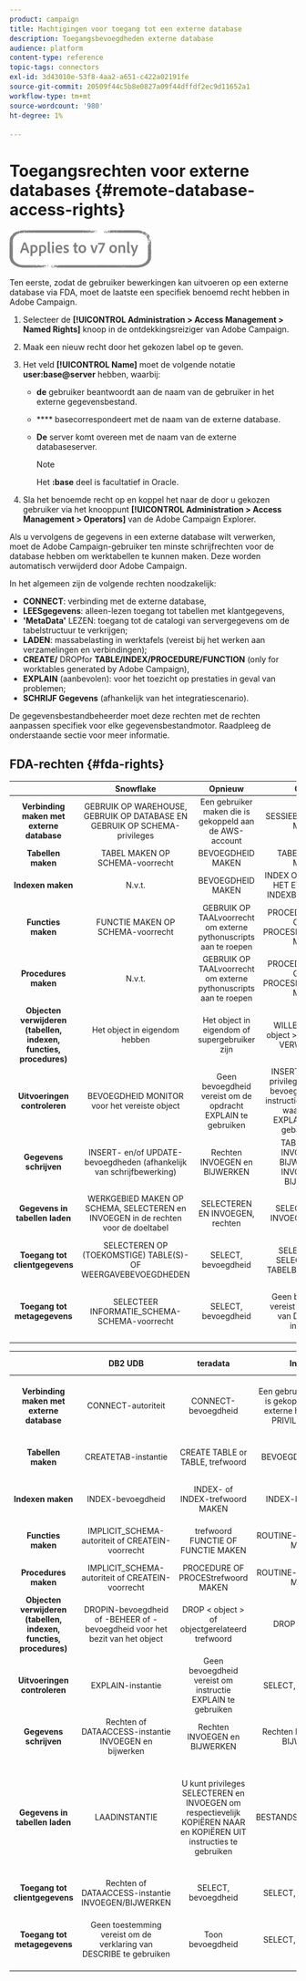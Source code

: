 ```yaml
---
product: campaign
title: Machtigingen voor toegang tot een externe database
description: Toegangsbevoegdheden externe database
audience: platform
content-type: reference
topic-tags: connectors
exl-id: 3d43010e-53f8-4aa2-a651-c422a02191fe
source-git-commit: 20509f44c5b8e0827a09f44dffdf2ec9d11652a1
workflow-type: tm+mt
source-wordcount: '980'
ht-degree: 1%

---
```


# Toegangsrechten voor externe databases {#remote-database-access-rights}

![](../../assets/v7-only.svg)

Ten eerste, zodat de gebruiker bewerkingen kan uitvoeren op een externe database via FDA, moet de laatste een specifiek benoemd recht hebben in Adobe Campaign.

1. Selecteer de **[!UICONTROL Administration > Access Management > Named Rights]** knoop in de ontdekkingsreiziger van Adobe Campaign.
1. Maak een nieuw recht door het gekozen label op te geven.
1. Het veld **[!UICONTROL Name]** moet de volgende notatie **user:base@server** hebben, waarbij:

   * **de** gebruiker beantwoordt aan de naam van de gebruiker in het externe gegevensbestand.
   * **** basecorrespondeert met de naam van de externe database.
   * **De** server komt overeen met de naam van de externe databaseserver.

      >[!NOTE]
      >
      >Het **:base** deel is facultatief in Oracle.

1. Sla het benoemde recht op en koppel het naar de door u gekozen gebruiker via het knooppunt **[!UICONTROL Administration > Access Management > Operators]** van de Adobe Campaign Explorer.

Als u vervolgens de gegevens in een externe database wilt verwerken, moet de Adobe Campaign-gebruiker ten minste schrijfrechten voor de database hebben om werktabellen te kunnen maken. Deze worden automatisch verwijderd door Adobe Campaign.

In het algemeen zijn de volgende rechten noodzakelijk:

* **CONNECT**: verbinding met de externe database,
* **LEESgegevens**: alleen-lezen toegang tot tabellen met klantgegevens,
* **&#39;MetaData&#39;** LEZEN: toegang tot de catalogi van servergegevens om de tabelstructuur te verkrijgen;
* **LADEN**: massabelasting in werktafels (vereist bij het werken aan verzamelingen en verbindingen);
* **CREATE/** DROPfor  **TABLE/INDEX/PROCEDURE/FUNCTION**  (only for worktables generated by Adobe Campaign),
* **EXPLAIN**  (aanbevolen): voor het toezicht op prestaties in geval van problemen;
* **SCHRIJF Gegevens**  (afhankelijk van het integratiescenario).

De gegevensbestandbeheerder moet deze rechten met de rechten aanpassen specifiek voor elke gegevensbestandmotor. Raadpleeg de onderstaande sectie voor meer informatie.

## FDA-rechten {#fda-rights}

|   | Snowflake | Opnieuw | Oracle | SQLServer | PostgreSQL | MySQL |
|:-:|:-:|:-:|:-:|:-:|:-:|:-:|
| **Verbinding maken met externe database** | GEBRUIK OP WAREHOUSE, GEBRUIK OP DATABASE EN GEBRUIK OP SCHEMA-privileges | Een gebruiker maken die is gekoppeld aan de AWS-account | SESSIEBEVOEGDHEID MAKEN | machtiging CONNECT | CONNECT-bevoegdheid | Een gebruiker maken die is gekoppeld aan een externe host die ALLE PRIVILEGES heeft |
| **Tabellen maken** | TABEL MAKEN OP SCHEMA-voorrecht | BEVOEGDHEID MAKEN | TABELvoorrecht MAKEN | TABEL MAKEN, machtiging | BEVOEGDHEID MAKEN | BEVOEGDHEID MAKEN |
| **Indexen maken** | N.v.t. | BEVOEGDHEID MAKEN | INDEX OF CREEER OM HET EVEN WELKE INDEXBEVOEGDHEID | ALTER-machtiging | BEVOEGDHEID MAKEN | INDEX-bevoegdheid |
| **Functies maken** | FUNCTIE MAKEN OP SCHEMA-voorrecht | GEBRUIK OP TAALvoorrecht om externe pythonuscripts aan te roepen | PROCEDURE MAKEN OF EEN PROCESBEVOEGDHEID MAKEN | FUNCTIE MAKEN, machtiging | GEBRUIKSRECHT | ROUTINE-bevoegdheden MAKEN |
| **Procedures maken** | N.v.t. | GEBRUIK OP TAALvoorrecht om externe pythonuscripts aan te roepen | PROCEDURE MAKEN OF EEN PROCESBEVOEGDHEID MAKEN | TOESTEMMING VOOR PROCEDURE MAKEN | USAGE-bevoegdheid (procedures zijn functies) | ROUTINE-bevoegdheden MAKEN |
| **Objecten verwijderen (tabellen, indexen, functies, procedures)** | Het object in eigendom hebben | Het object in eigendom of supergebruiker zijn | WILLEKEURIGE &lt;-object > bevoegdheid VERWIJDEREN | ALTER-machtiging | Tabel: eigenaar van de tabelindex: het bezit van de indexfunctie: de functie bezitten | DROP-voorrecht |
| **Uitvoeringen controleren** | BEVOEGDHEID MONITOR voor het vereiste object | Geen bevoegdheid vereist om de opdracht EXPLAIN te gebruiken | INSERT en SELECT privilege en vereiste bevoegdheid om de instructie uit te voeren waarvoor het EXPLAIN-PLAN is gebaseerd op | SHOWPLAN-machtiging | Geen bevoegdheid vereist om instructie EXPLAIN te gebruiken | SELECT, bevoegdheid |
| **Gegevens schrijven** | INSERT- en/of UPDATE-bevoegdheden (afhankelijk van schrijfbewerking) | Rechten INVOEGEN en BIJWERKEN | TABELrechten INVOEGEN en BIJWERKEN of INVOEGEN en BIJWERKEN | Machtigingen INVOEGEN en BIJWERKEN | Rechten INVOEGEN en BIJWERKEN | Rechten INVOEGEN en BIJWERKEN |
| **Gegevens in tabellen laden** | WERKGEBIED MAKEN OP SCHEMA, SELECTEREN en INVOEGEN in de rechten voor de doeltabel | SELECTEREN EN INVOEGEN, rechten | SELECTEREN EN INVOEGEN, rechten | BULKBEWERKINGEN INVOEGEN, BEHEREN en TABELmachtigingen WIJZIGEN | SELECTEREN EN INVOEGEN, rechten | BESTANDSBEVOEGDHEID |
| **Toegang tot clientgegevens** | SELECTEREN OP (TOEKOMSTIGE) TABLE(S)- OF WEERGAVEBEVOEGDHEDEN | SELECT, bevoegdheid | SELECTEER OF SELECTEER EEN TABELBEVOEGDHEID | machtiging SELECTEREN | SELECT, bevoegdheid | SELECT, bevoegdheid |
| **Toegang tot metagegevens** | SELECTEER INFORMATIE_SCHEMA-SCHEMA-voorrecht | SELECT, bevoegdheid | Geen bevoegdheid vereist voor gebruik van DESCRIBE-instructie | machtiging DEFINITIE WEERGEVEN | Geen bevoegdheid vereist voor het gebruik van de opdracht &quot;\d table&quot; | SELECT, bevoegdheid |

|   | DB2 UDB | teradata | InfiniDB | sybase IQ/Sybase ASE | Netezza | AsterData |
|:-:|:-:|:-:|:-:|:-:|:-:|:-:|
| **Verbinding maken met externe database** | CONNECT-autoriteit | CONNECT-bevoegdheid | Een gebruiker maken die is gekoppeld aan een externe host die ALLE PRIVILEGES heeft | Geen toestemming vereist om de instructie CONNECT te gebruiken | Geen bevoegdheid vereist | CONNECT-bevoegdheid |
| **Tabellen maken** | CREATETAB-instantie | CREATE TABLE or TABLE, trefwoord | BEVOEGDHEID MAKEN | RESOURCE Authority en CREATE permission | TABLE-bevoegdheid | BEVOEGDHEID MAKEN |
| **Indexen maken** | INDEX-bevoegdheid | INDEX- of INDEX-trefwoord MAKEN | INDEX-bevoegdheid | RESOURCE Authority en CREATE permission | INDEX-bevoegdheid | BEVOEGDHEID MAKEN |
| **Functies maken** | IMPLICIT_SCHEMA-autoriteit of CREATEIN-voorrecht | trefwoord FUNCTIE OF FUNCTIE MAKEN | ROUTINE-bevoegdheden MAKEN | RESOURCE-instantie of DBA-instantie voor Java-functies | FUNCTIE, voorrecht | FUNCTIE-bevoegdheden MAKEN |
| **Procedures maken** | IMPLICIT_SCHEMA-autoriteit of CREATEIN-voorrecht | PROCEDURE OF PROCEStrefwoord MAKEN | ROUTINE-bevoegdheden MAKEN | BRONNEN | PROCESBEVOEGDHEID | FUNCTIE-bevoegdheden MAKEN |
| **Objecten verwijderen (tabellen, indexen, functies, procedures)** | DROPIN-bevoegdheid of -BEHEER of -bevoegdheid voor het bezit van het object | DROP &lt; object > of objectgerelateerd trefwoord | DROP-voorrecht | Eigenaar van het object of de DBA-instantie | DROP-voorrecht | Het object in eigendom hebben |
| **Uitvoeringen controleren** | EXPLAIN-instantie | Geen bevoegdheid vereist om instructie EXPLAIN te gebruiken | SELECT, bevoegdheid | Alleen een systeembeheerder kan sp_showplan uitvoeren | Geen bevoegdheid vereist om instructie EXPLAIN te gebruiken | Geen bevoegdheid vereist om instructie EXPLAIN te gebruiken |
| **Gegevens schrijven** | Rechten of DATAACCESS-instantie INVOEGEN en bijwerken | Rechten INVOEGEN en BIJWERKEN | Rechten INVOEGEN en BIJWERKEN | Machtigingen INVOEGEN en BIJWERKEN | Rechten INVOEGEN en BIJWERKEN | Rechten INVOEGEN en BIJWERKEN |
| **Gegevens in tabellen laden** | LAADINSTANTIE | U kunt privileges SELECTEREN en INVOEGEN om respectievelijk KOPIËREN NAAR en KOPIËREN UIT instructies te gebruiken | BESTANDSBEVOEGDHEID | Ben de eigenaar van de lijst of ALTER toestemming. Afhankelijk van - gl optie, zou de LIJST van de Lading slechts kunnen worden uitgevoerd als de gebruiker de gezag DBA heeft | SELECTEREN EN INVOEGEN, rechten | SELECTEREN EN INVOEGEN, rechten |
| **Toegang tot clientgegevens** | Rechten of DATAACCESS-instantie INVOEGEN/BIJWERKEN | SELECT, bevoegdheid | SELECT, bevoegdheid | machtiging SELECTEREN | SELECT, bevoegdheid | SELECT, bevoegdheid |
| **Toegang tot metagegevens** | Geen toestemming vereist om de verklaring van DESCRIBE te gebruiken | Toon bevoegdheid | SELECT, bevoegdheid | Geen toestemming vereist om de instructie DESCRIBE te gebruiken | Geen bevoegdheid vereist voor het gebruik van de opdracht &quot;\d table&quot; | Geen bevoegdheid vereist om SHOW-opdracht te gebruiken |
